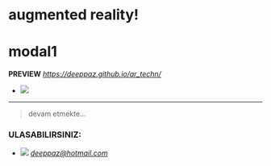 # augmented reality!

# modal1

**PREVIEW** 
*https://deeppaz.github.io/ar_techn/*

- ![](https://serving.photos.photobox.com/1228994700bd5f6eef1c1a0f8b2d0d52ecd1cc739558b7c77462df2bfc7a079c8055b73b.jpg) 

------------------------------------------------------
> devam etmekte...


### ULASABILIRSINIZ:
- ![](http://icons.iconarchive.com/icons/iconsmind/outline/48/Mail-icon.png) *deeppaz@hotmail.com*
